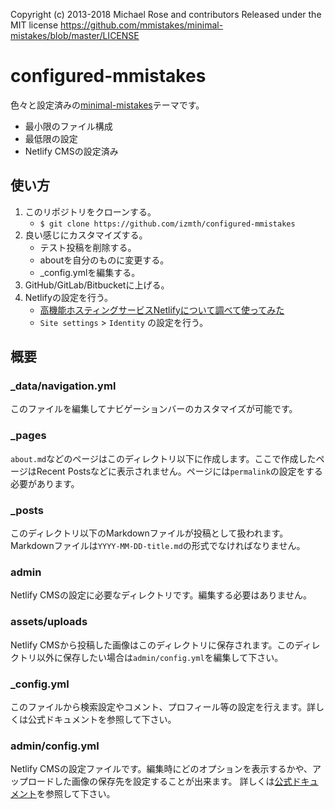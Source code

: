 Copyright (c) 2013-2018 Michael Rose and contributors
Released under the MIT license
https://github.com/mmistakes/minimal-mistakes/blob/master/LICENSE

# configured-mmistakes
色々と設定済みの[minimal-mistakes](https://mademistakes.com/work/minimal-mistakes-jekyll-theme/)テーマです。

- 最小限のファイル構成
- 最低限の設定
- Netlify CMSの設定済み
  
## 使い方
1. このリポジトリをクローンする。
   - `$ git clone https://github.com/izmth/configured-mmistakes`
2. 良い感じにカスタマイズする。
   - テスト投稿を削除する。
   - aboutを自分のものに変更する。
   - _config.ymlを編集する。
3. GitHub/GitLab/Bitbucketに上げる。
4. Netlifyの設定を行う。
    - [高機能ホスティングサービスNetlifyについて調べて使ってみた](https://qiita.com/TakahiRoyte/items/b7c4d1581df1a17a93fb#step1re-%E3%83%97%E3%83%AD%E3%82%B8%E3%82%A7%E3%82%AF%E3%83%88%E3%81%AE%E8%BF%BD%E5%8A%A0)
    - `Site settings` > `Identity` の設定を行う。

## 概要
### _data/navigation.yml
このファイルを編集してナビゲーションバーのカスタマイズが可能です。

### _pages
`about.md`などのページはこのディレクトリ以下に作成します。ここで作成したページはRecent Postsなどに表示されません。ページには`permalink`の設定をする必要があります。

### _posts
このディレクトリ以下のMarkdownファイルが投稿として扱われます。Markdownファイルは`YYYY-MM-DD-title.md`の形式でなければなりません。

### admin
Netlify CMSの設定に必要なディレクトリです。編集する必要はありません。

### assets/uploads
Netlify CMSから投稿した画像はこのディレクトリに保存されます。このディレクトリ以外に保存したい場合は`admin/config.yml`を編集して下さい。

### _config.yml
このファイルから検索設定やコメント、プロフィール等の設定を行えます。詳しくは公式ドキュメントを参照して下さい。

### admin/config.yml
Netlify CMSの設定ファイルです。編集時にどのオプションを表示するかや、アップロードした画像の保存先を設定することが出来ます。
詳しくは[公式ドキュメント](https://www.netlifycms.org/docs/add-to-your-site/#configuration)を参照して下さい。